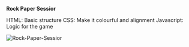 **Rock Paper Sessior**

HTML: Basic structure
CSS: Make it colourful and alignment
Javascript: Logic for the game

![Rock-Paper-Sessior](https://github.com/user-attachments/assets/f807f203-9519-473f-86b2-2e9b2bdfb7ce)
